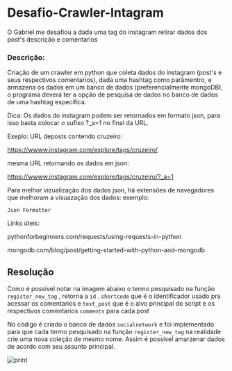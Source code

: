 # Desafio-Crawler-Intagram
O Gabriel me desafiou a dada uma tag do instagram retirar dados dos post's descrição e comentarios


### Descrição:
Criação de um crawler em python que coleta dados do instagram (post's e seus respectivos comentarios), dada uma hashtag como parâmentro, e armazena os dados em um banco de dados (preferencialmente mongoDB), o programa deverá ter a opção de pesquisa de dados no banco de dados de uma hashtag especifica.

Dica: Os dados do instagram podem ser retornados em formato json, para isso basta colocar o sufixo ?_a=1 no final da URL.

Exeplo: URL deposts contendo cruzeiro:

https://wwww.instagram.com/explore/tags/cruzeiro/

mesma URL retornando os dados em json:

https://wwww.instagram.com/explore/tags/cruzeiro/?_a=1

Para melhor vizualização dos dados json, há extensões de navegadores que melhoram a visuazação dos dados: exemplo:

```Json Formatter```

Links úteis: 

pythonforbeginners.com/requests/using-requests-in-python 

mongodb.com/blog/post/getting-started-with-python-and-mongodb


## Resolução 

Como é possivel notar na imagem abaixo o termo pesquisado na função ```register_new_tag``` , retorna a ```id``` . ```shortcode``` que é o identificador usado pra acessar os comentarios e ```text_post``` que é o alvo principal do script e os respectivos comentarios ```comments``` para cada post

No código é criado o banco de dados ```socialnetwork``` e foi implementado para que cada termo pesquisado na função ```register_new_tag``` na realidade crie uma nova coleção de mesmo nome. Assim é possivel amarzenar dados de acordo com seu assunto principal.

![print](https://github.com/nilberthsouza/Desafio-Crawler-Intagram/blob/master/assets/Screenshot_2020-03-20_18-13-03.png)

